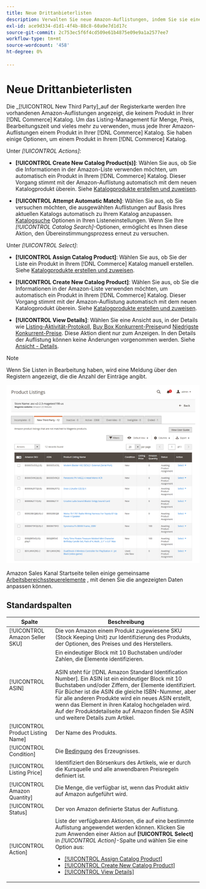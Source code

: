 ```yaml
---
title: Neue Drittanbieterlisten
description: Verwalten Sie neue Amazon-Auflistungen, indem Sie sie einem Produkt in Ihrem Commerce-Katalog zuordnen.
exl-id: ace9d334-d1d1-4f4b-88c8-60a9e7d1d17c
source-git-commit: 2c753ec5f6f4cd509e61b4875e09e9a1a2577ee7
workflow-type: tm+mt
source-wordcount: '458'
ht-degree: 0%

---
```


# Neue Drittanbieterlisten

Die _[!UICONTROL New Third Party]_auf der Registerkarte werden Ihre vorhandenen Amazon-Auflistungen angezeigt, die keinem Produkt in Ihrer [!DNL Commerce] Katalog. Um das Listing-Management für Menge, Preis, Bearbeitungszeit und vieles mehr zu verwenden, muss jede Ihrer Amazon-Auflistungen einem Produkt in Ihrer [!DNL Commerce] Katalog. Sie haben einige Optionen, um einem Produkt in Ihrem [!DNL Commerce] Katalog.

Unter _[!UICONTROL Actions]_:

- **[!UICONTROL Create New Catalog Product(s)]**: Wählen Sie aus, ob Sie die Informationen in der Amazon-Liste verwenden möchten, um automatisch ein Produkt in Ihrem [!DNL Commerce] Katalog. Dieser Vorgang stimmt mit der Amazon-Auflistung automatisch mit dem neuen Katalogprodukt überein. Siehe [Katalogprodukte erstellen und zuweisen](./creating-assigning-catalog-products.md).

- **[!UICONTROL Attempt Automatic Match]**: Wählen Sie aus, ob Sie versuchen möchten, die ausgewählten Auflistungen auf Basis Ihres aktuellen Katalogs automatisch zu Ihrem Katalog anzupassen. [Katalogsuche](./catalog-search.md) Optionen in Ihren Listeneinstellungen. Wenn Sie Ihre _[!UICONTROL Catalog Search]_-Optionen, ermöglicht es Ihnen diese Aktion, den Übereinstimmungsprozess erneut zu versuchen.

Unter _[!UICONTROL Select]_:

- **[!UICONTROL Assign Catalog Product]**: Wählen Sie aus, ob Sie der Liste ein Produkt in Ihrem [!DNL Commerce] Katalog manuell erstellen. Siehe [Katalogprodukte erstellen und zuweisen](./creating-assigning-catalog-products.md).

- **[!UICONTROL Create New Catalog Product]**: Wählen Sie aus, ob Sie die Informationen in der Amazon-Liste verwenden möchten, um automatisch ein Produkt in Ihrem [!DNL Commerce] Katalog. Dieser Vorgang stimmt mit der Amazon-Auflistung automatisch mit dem neuen Katalogprodukt überein. Siehe [Katalogprodukte erstellen und zuweisen](./creating-assigning-catalog-products.md).

- **[!UICONTROL View Details]**: Wählen Sie eine Ansicht aus, in der Details wie [Listing-Aktivität-Protokoll](./product-listing-details.md#listing-activity-log), [Buy Box Konkurrent-Preise](./product-listing-details.md#buy-box-competitor-pricing)und [Niedrigste Konkurrent-Preise](./product-listing-details.md#lowest-competitor-pricing). Diese Aktion dient nur zum Anzeigen. In den Details der Auflistung können keine Änderungen vorgenommen werden. Siehe [Ansicht - Details](./product-listing-details.md).

>[!NOTE]
>
>Wenn Sie Listen in Bearbeitung haben, wird eine Meldung über den Registern angezeigt, die die Anzahl der Einträge angibt.

![Neue Drittanbieterlisten](assets/amazon-listings-new-third-party.png)

Amazon Sales Kanal Startseite teilen einige gemeinsame [Arbeitsbereichssteuerelemente](./workspace-controls.md) , mit denen Sie die angezeigten Daten anpassen können.

## Standardspalten

| Spalte | Beschreibung |
|---|---|
| [!UICONTROL Amazon Seller SKU] | Die von Amazon einem Produkt zugewiesene SKU (Stock Keeping Unit) zur Identifizierung des Produkts, der Optionen, des Preises und des Herstellers. |
| [!UICONTROL ASIN] | Ein eindeutiger Block mit 10 Buchstaben und/oder Zahlen, die Elemente identifizieren.<br><br>ASIN steht für [!DNL Amazon Standard Identification Number]. Ein ASIN ist ein eindeutiger Block mit 10 Buchstaben und/oder Ziffern, der Elemente identifiziert. Für Bücher ist die ASIN die gleiche ISBN-Nummer, aber für alle anderen Produkte wird ein neues ASIN erstellt, wenn das Element in ihren Katalog hochgeladen wird. Auf der Produktdetailseite auf Amazon finden Sie ASIN und weitere Details zum Artikel. |
| [!UICONTROL Product Listing Name] | Der Name des Produkts. |
| [!UICONTROL Condition] | Die [Bedingung](./product-listing-condition.md) des Erzeugnisses. |
| [!UICONTROL Listing Price] | Identifiziert den Börsenkurs des Artikels, wie er durch die Kursquelle und alle anwendbaren Preisregeln definiert ist. |
| [!UICONTROL Amazon Quantity] | Die Menge, die verfügbar ist, wenn das Produkt aktiv auf Amazon aufgeführt wird. |
| [!UICONTROL Status] | Der von Amazon definierte Status der Auflistung. |
| [!UICONTROL Action] | Liste der verfügbaren Aktionen, die auf eine bestimmte Auflistung angewendet werden können. Klicken Sie zum Anwenden einer Aktion auf **[!UICONTROL Select]** in _[!UICONTROL Action]_-Spalte und wählen Sie eine Option aus:<ul><li>[[!UICONTROL Assign Catalog Product]](./creating-assigning-catalog-products.md)</li><li>[[!UICONTROL Create New Catalog Product]](./creating-assigning-catalog-products.md)</li><li>[[!UICONTROL View Details]](./product-listing-details.md)</li></ul> |
